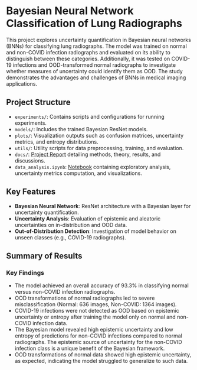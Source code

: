 # Bayesian Neural Network Classification of Lung Radiographs

This project explores uncertainty quantification in Bayesian neural networks (BNNs) for classifying lung radiographs. The model was trained on normal and non-COVID infection radiographs and evaluated on its ability to distinguish between these categories. Additionally, it was tested on COVID-19 infections and OOD-transformed normal radiographs to investigate whether measures of uncertainty could identify them as OOD. The study demonstrates the advantages and challenges of BNNs in medical imaging applications.

## Project Structure

- `experiments/`: Contains scripts and configurations for running experiments.
- `models/`: Includes the trained Bayesian ResNet models.
- `plots/`: Visualization outputs such as confusion matrices, uncertainty metrics, and entropy distributions.
- `utils/`: Utility scripts for data preprocessing, training, and evaluation.
- `docs/`: [Project Report](ISYE6420_project_report.pdf) detailing methods, theory, results, and discussions.
- `data_analysis.ipynb`: [Notebook](data_analysis.ipynb) containing exploratory analysis, uncertainty metrics computation, and visualizations.

## Key Features

- **Bayesian Neural Network**: ResNet architecture with a Bayesian layer for uncertainty quantification.
- **Uncertainty Analysis**: Evaluation of epistemic and aleatoric uncertainties on in-distribution and OOD data.
- **Out-of-Distribution Detection**: Investigation of model behavior on unseen classes (e.g., COVID-19 radiographs).

## Summary of Results

### Key Findings
- The model achieved an overall accuracy of 93.3% in classifying normal versus non-COVID infection radiographs.
- OOD transformations of normal radiographs led to severe misclassification (Normal: 636 images, Non-COVID: 1364 images).
- COVID-19 infections were not detected as OOD based on epistemic uncertainty or entropy after training the model only on normal and non-COVID infection data.
- The Bayesian model revealed high epistemic uncertainty and low entropy of predictions for non-COVID infections compared to normal radiographs. The epistemic source of uncertainty for the non-COVID infection class is a unique benefit of the Bayesian framework.
- OOD transformations of normal data showed high epistemic uncertainty, as expected, indicating the model struggled to generalize to such data.
